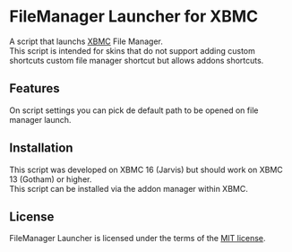 FileManager Launcher for XBMC
=============================

A script that launchs [XBMC](http://xbmc.org/) File Manager.  
This script is intended for skins that do not support adding custom shortcuts custom file manager shortcut but allows addons shortcuts.  

Features
--------

On script settings you can pick de default path to be opened on file manager launch.  

Installation
------------

This script was developed on XBMC 16 (Jarvis) but should work on XBMC 13 (Gotham) or higher.  
This script can be installed via the addon manager within XBMC.  

License
-------

FileManager Launcher is licensed under the terms of the [MIT license](http://www.opensource.org/licenses/mit-license.html).
